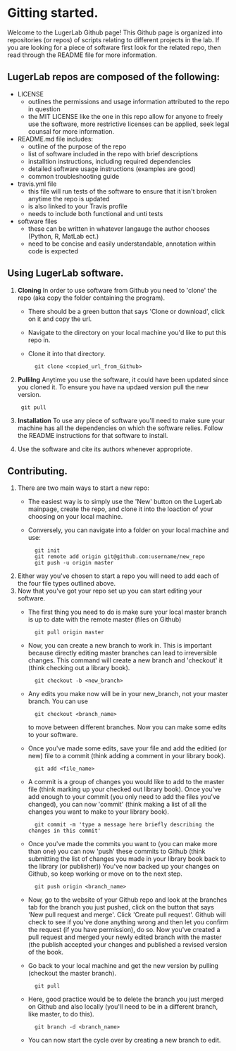 # Gitting started.
Welcome to the LugerLab Github page!
This Github page is organized into repositories (or repos) of scripts relating to different projects in the lab. If you are looking for a piece of software first look for the related repo, then read through the README file for more information.

## LugerLab repos are composed of the following:    
- LICENSE
    - outlines the permissions and usage information attributed to the repo in question
    - the MIT LICENSE like the one in this repo allow for anyone to freely use the software, more restrictive licenses can be applied, seek legal counsal for more information.
- README.md file includes:
    - outline of the purpose of the repo 
    - list of software included in the repo with brief descriptions
    - installtion instructions, including required dependencies
    - detailed software usage instructions (examples are good)
    - common troubleshooting guide
- travis.yml file
    - this file will run tests of the software to ensure that it isn't broken anytime the repo is updated
    - is also linked to your Travis profile
    - needs to include both functional and unti tests
- software files
    - these can be written in whatever langauge the author chooses (Python, R, MatLab ect.)
    - need to be concise and easily understandable, annotation within code is expected        

## Using LugerLab software.
1. **Cloning** In order to use software from Github you need to 'clone' the repo (aka copy the folder containing the program). 
    - There should be a green button that says 'Clone or download', click on it and copy the url. 
    - Navigate to the directory on your local machine you'd like to put this repo in. 
    - Clone it into that directory.
    
            git clone <copied_url_from_Github>

2. **Pullilng** Anytime you use the software, it could have been updated since you cloned it. To ensure you have na updaed version pull the new version.

        git pull
        
3. **Installation** To use any piece of software you'll need to make sure your machine has all the dependencies on which the software relies. Follow the README instructions for that software to install.

4. Use the software and cite its authors whenever appropriote. 


## Contributing.            
1. There are two main ways to start a new repo:
    - The easiest way is to simply use the 'New' button on the LugerLab mainpage, create the repo, and clone it into the loaction of your choosing on your local machine.
    - Conversely, you can navigate into a folder on your local machine and use: 
    
            git init
            git remote add origin git@github.com:username/new_repo
            git push -u origin master
    
2. Either way you've chosen to start a repo you will need to add each of the four file types outlined above. 
3. Now that you've got your repo set up you can start editing your software.
    - The first thing you need to do is make sure your local master branch is up to date with the remote master (files on Github)
            
            git pull origin master
            
    - Now, you can create a new branch to work in. This is important because directly editing master branches can lead to irreversible changes. This command will create a new branch and 'checkout' it (think checking out a library book).
    
            git checkout -b <new_branch>
            
    - Any edits you make now will be in your new_branch, not your master branch. You can use 
    
            git checkout <branch_name>
            
      to move between different branches. Now you can make some edits to your software.
    - Once you've made some edits, save your file and add the editied (or new) file to a commit (think adding a comment in your library book).

            git add <file_name>
            
    - A commit is a group of changes you would like to add to the master file (think marking up your checked out library book). Once you've add enough to your commit (you only need to add the files you've changed), you can now 'commit' (think making a list of all the changes you want to make to your library book).
    
            git commit -m 'type a message here briefly describing the changes in this commit'
            
    - Once you've made the commits you want to (you can make more than one) you can now 'push' these commits to Github (think submitting the list of changes you made in your library book back to the library (or publisher)) You've now backed up your changes on Github, so keep working or move on to the next step.
    
            git push origin <branch_name>

    - Now, go to the website of your Github repo and look at the branches tab for the branch you just pushed, click on the button that says 'New pull request and merge'. Click 'Create pull request'. Github will check to see if you've done anything wrong and then let you confirm the request (if you have permission), do so. Now you've created a pull request and merged your newly edited branch with the master (the publish accepted your changes and published a revised version of the book.
    - Go back to your local machine and get the new version by pulling (checkout the master branch).

            git pull 
            
    - Here, good practice would be to delete the branch you just merged on Github and also locally (you'll need to be in a different branch, like master, to do this).

            git branch -d <branch_name>
            
    - You can now start the cycle over by creating a new branch to edit.